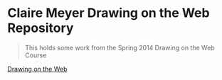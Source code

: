 Claire Meyer Drawing on the Web Repository
====================

>This holds some work from the Spring 2014 Drawing on the Web Course

[Drawing on the Web](http://cs.nyu.edu/courses/spring14/CSCI-UA.0380-002/assignments/version-control/)
